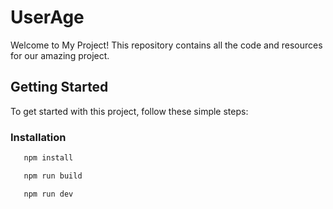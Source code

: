 # UserAge

Welcome to My Project! 
This repository contains all the code and resources for our amazing project.

## Getting Started

To get started with this project, follow these simple steps:

### Installation

```bash 
   npm install
```

```bash 
   npm run build
```

```bash 
   npm run dev
```
